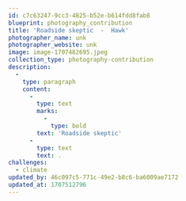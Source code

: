 ```yaml
---
id: c7c63247-9cc3-4825-b52e-b614fdd8fab8
blueprint: photography_contribution
title: 'Roadside skeptic  -  Hawk'
photographer_name: unk
photographer_website: unk
image: image-1707482695.jpeg
collection_type: photography-contribution
description:
  -
    type: paragraph
    content:
      -
        type: text
        marks:
          -
            type: bold
        text: 'Roadside skeptic'
      -
        type: text
        text: .
challenges:
  - climate
updated_by: 46c097c5-771c-49e2-b8c6-ba6009ae7172
updated_at: 1707512796
---
```

